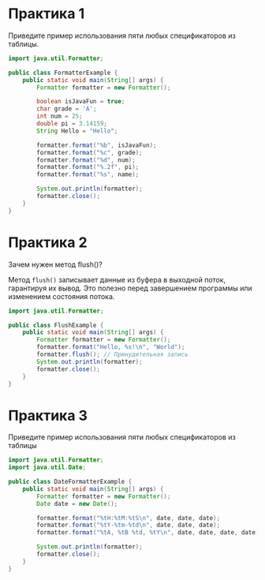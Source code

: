 # Практика 1

Приведите пример использования пяти любых спецификаторов из таблицы.

```java
import java.util.Formatter;

public class FormatterExample {
    public static void main(String[] args) {
        Formatter formatter = new Formatter();

        boolean isJavaFun = true;
        char grade = 'A';
        int num = 25;
        double pi = 3.14159;
        String Hello = "Hello";

        formatter.format("%b", isJavaFun);
        formatter.format("%c", grade);
        formatter.format("%d", num);
        formatter.format("%.2f", pi);
        formatter.format("%s", name);

        System.out.println(formatter);
        formatter.close();
    }
}

```
# Практика 2

Зачем нужен метод flush()?

Метод `flush()` записывает данные из буфера в выходной поток, гарантируя их вывод. Это полезно перед завершением программы или изменением состояния потока.


```java
import java.util.Formatter;

public class FlushExample {
    public static void main(String[] args) {
        Formatter formatter = new Formatter();
        formatter.format("Hello, %s!\n", "World");
        formatter.flush(); // Принудительная запись
        System.out.println(formatter);
        formatter.close();
    }
}
```

# Практика 3

Приведите пример использования пяти любых спецификаторов из таблицы

```java
import java.util.Formatter;
import java.util.Date;

public class DateFormatterExample {
    public static void main(String[] args) {
        Formatter formatter = new Formatter();
        Date date = new Date();

        formatter.format("%tH:%tM:%tS\n", date, date, date);
        formatter.format("%tY-%tm-%td\n", date, date, date);
        formatter.format("%tA, %tB %td, %tY\n", date, date, date, date);

        System.out.println(formatter);
        formatter.close();
    }
}
```